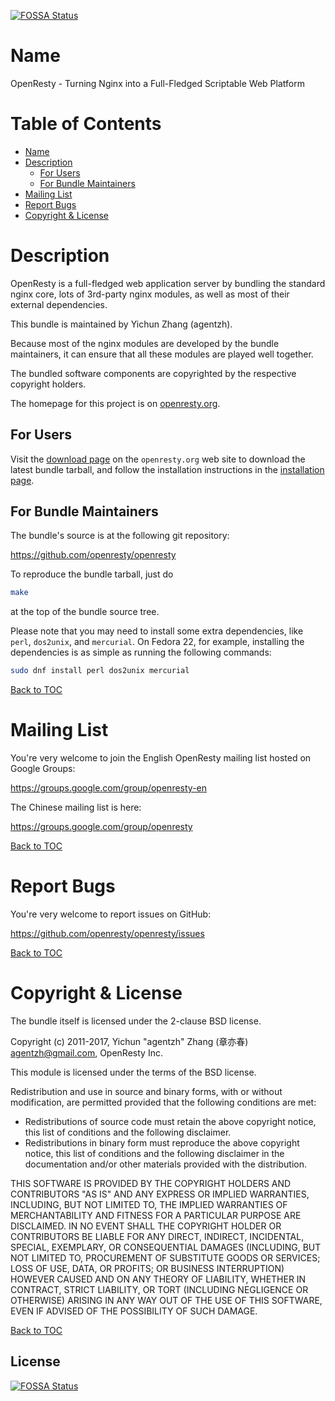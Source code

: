 [![FOSSA Status](https://app.fossa.io/api/projects/git%2Bgithub.com%2FEZO801%2Fopenresty.svg?type=shield)](https://app.fossa.io/projects/git%2Bgithub.com%2FEZO801%2Fopenresty?ref=badge_shield)

Name
====

OpenResty - Turning Nginx into a Full-Fledged Scriptable Web Platform

Table of Contents
=================

* [Name](#name)
* [Description](#description)
    * [For Users](#for-users)
    * [For Bundle Maintainers](#for-bundle-maintainers)
* [Mailing List](#mailing-list)
* [Report Bugs](#report-bugs)
* [Copyright & License](#copyright--license)

Description
===========

OpenResty is a full-fledged web application server by bundling the standard nginx core,
lots of 3rd-party nginx modules, as well as most of their external dependencies.

This bundle is maintained by Yichun Zhang (agentzh).

Because most of the nginx modules are developed by the bundle maintainers, it can ensure
that all these modules are played well together.

The bundled software components are copyrighted by the respective copyright holders.

The homepage for this project is on [openresty.org](https://openresty.org/).

For Users
---------

Visit the [download page](https://openresty.org/en/download.html) on the `openresty.org` web site
to download the latest bundle tarball, and
follow the installation instructions in the [installation page](https://openresty.org/en/installation.html).

For Bundle Maintainers
----------------------

The bundle's source is at the following git repository:

https://github.com/openresty/openresty

To reproduce the bundle tarball, just do

```bash
make
```

at the top of the bundle source tree.

Please note that you may need to install some extra dependencies, like `perl`, `dos2unix`, and `mercurial`.
On Fedora 22, for example, installing the dependencies
is as simple as running the following commands:

```bash
sudo dnf install perl dos2unix mercurial
```

[Back to TOC](#table-of-contents)

Mailing List
============

You're very welcome to join the English OpenResty mailing list hosted on Google Groups:

https://groups.google.com/group/openresty-en

The Chinese mailing list is here:

https://groups.google.com/group/openresty

[Back to TOC](#table-of-contents)

Report Bugs
===========

You're very welcome to report issues on GitHub:

https://github.com/openresty/openresty/issues

[Back to TOC](#table-of-contents)

Copyright & License
===================

The bundle itself is licensed under the 2-clause BSD license.

Copyright (c) 2011-2017, Yichun "agentzh" Zhang (章亦春) <agentzh@gmail.com>, OpenResty Inc.

This module is licensed under the terms of the BSD license.

Redistribution and use in source and binary forms, with or without
modification, are permitted provided that the following conditions are
met:

* Redistributions of source code must retain the above copyright notice, this list of conditions and the following disclaimer.
* Redistributions in binary form must reproduce the above copyright notice, this list of conditions and the following disclaimer in the documentation and/or other materials provided with the distribution.

THIS SOFTWARE IS PROVIDED BY THE COPYRIGHT HOLDERS AND CONTRIBUTORS "AS
IS" AND ANY EXPRESS OR IMPLIED WARRANTIES, INCLUDING, BUT NOT LIMITED
TO, THE IMPLIED WARRANTIES OF MERCHANTABILITY AND FITNESS FOR A
PARTICULAR PURPOSE ARE DISCLAIMED. IN NO EVENT SHALL THE COPYRIGHT
HOLDER OR CONTRIBUTORS BE LIABLE FOR ANY DIRECT, INDIRECT, INCIDENTAL,
SPECIAL, EXEMPLARY, OR CONSEQUENTIAL DAMAGES (INCLUDING, BUT NOT LIMITED
TO, PROCUREMENT OF SUBSTITUTE GOODS OR SERVICES; LOSS OF USE, DATA, OR
PROFITS; OR BUSINESS INTERRUPTION) HOWEVER CAUSED AND ON ANY THEORY OF
LIABILITY, WHETHER IN CONTRACT, STRICT LIABILITY, OR TORT (INCLUDING
NEGLIGENCE OR OTHERWISE) ARISING IN ANY WAY OUT OF THE USE OF THIS
SOFTWARE, EVEN IF ADVISED OF THE POSSIBILITY OF SUCH DAMAGE.

[Back to TOC](#table-of-contents)



## License
[![FOSSA Status](https://app.fossa.io/api/projects/git%2Bgithub.com%2FEZO801%2Fopenresty.svg?type=large)](https://app.fossa.io/projects/git%2Bgithub.com%2FEZO801%2Fopenresty?ref=badge_large)